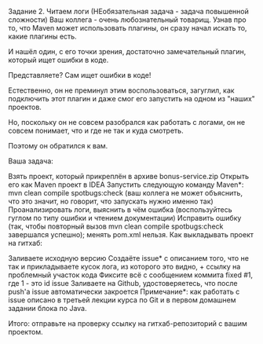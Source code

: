 Задание 2. Читаем логи (НЕобязательная задача - задача повышенной сложности)
Ваш коллега - очень любознательный товарищ. Узнав про то, что Maven может использовать плагины, он сразу начал искать то, какие плагины есть.

И нашёл один, с его точки зрения, достаточно замечательный плагин, который ищет ошибки в коде.

Представляете? Сам ищет ошибки в коде!

Естественно, он не преминул этим воспользоваться, загуглил, как подключить этот плагин и даже смог его запустить на одном из "наших" проектов.

Но, поскольку он не совсем разобрался как работать с логами, он не совсем понимает, что и где не так и куда смотреть.

Поэтому он обратился к вам.

Ваша задача:

Взять проект, который прикреплён в архиве bonus-service.zip
Открыть его как Maven проект в IDEA
Запустить следующую команду Maven*: mvn clean compile spotbugs:check (ваш коллега не может объяснить, что это значит, но говорит, что запускать нужно именно так)
Проанализировать логи, выяснить в чём ошибка (воспользуйтесь гуглом по типу ошибки и чтением документации)
Исправить ошибку (так, чтобы повторный вызов mvn clean compile spotbugs:check завершался успешно); менять pom.xml нельзя.
Как выкладывать проект на гитхаб:

Заливаете исходную версию
Создаёте issue* с описанием того, что не так и прикладываете кусок лога, из которого это видно, + ссылку на проблемный участок кода
Фиксите всё с сообщением коммита fixed #1, где 1 - это id issue
Заливаете на Github, удостоверяетесь, что после push'а issue автоматически закроется
Примечание*: как работать с issue описано в третьей лекции курса по Git и в первом домашнем задании блока по Java.

Итого: отправьте на проверку ссылку на гитхаб-репозиторий с вашим проектом.
